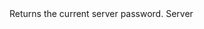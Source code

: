 <function name="GetPassword" parent="gameserver" type="libraryfunc">
	<description>
		Returns the current server password.
		<added version="0.7"></added>
	</description>
	<realm>Server</realm>
	<rets>
		<ret name="password" type="string"></ret>
	</rets>
</function>